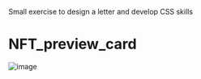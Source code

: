 Small exercise to design a letter and develop CSS skills 

# NFT_preview_card
![image](https://user-images.githubusercontent.com/108294869/189163458-8e86def4-2841-428d-b24c-7b824f3fd2d5.png)
